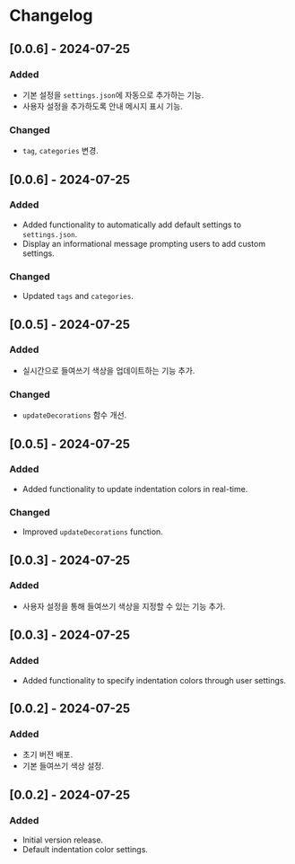 # Changelog

## [0.0.6] - 2024-07-25
### Added
- 기본 설정을 `settings.json`에 자동으로 추가하는 기능.
- 사용자 설정을 추가하도록 안내 메시지 표시 기능.

### Changed
- `tag`, `categories` 변경.

## [0.0.6] - 2024-07-25
### Added
- Added functionality to automatically add default settings to `settings.json`.
- Display an informational message prompting users to add custom settings.

### Changed
- Updated `tags` and `categories`.

## [0.0.5] - 2024-07-25
### Added
- 실시간으로 들여쓰기 색상을 업데이트하는 기능 추가.

### Changed
- `updateDecorations` 함수 개선.

## [0.0.5] - 2024-07-25
### Added
- Added functionality to update indentation colors in real-time.

### Changed
- Improved `updateDecorations` function.

## [0.0.3] - 2024-07-25
### Added
- 사용자 설정을 통해 들여쓰기 색상을 지정할 수 있는 기능 추가.

## [0.0.3] - 2024-07-25
### Added
- Added functionality to specify indentation colors through user settings.

## [0.0.2] - 2024-07-25
### Added
- 초기 버전 배포.
- 기본 들여쓰기 색상 설정.

## [0.0.2] - 2024-07-25
### Added
- Initial version release.
- Default indentation color settings.
